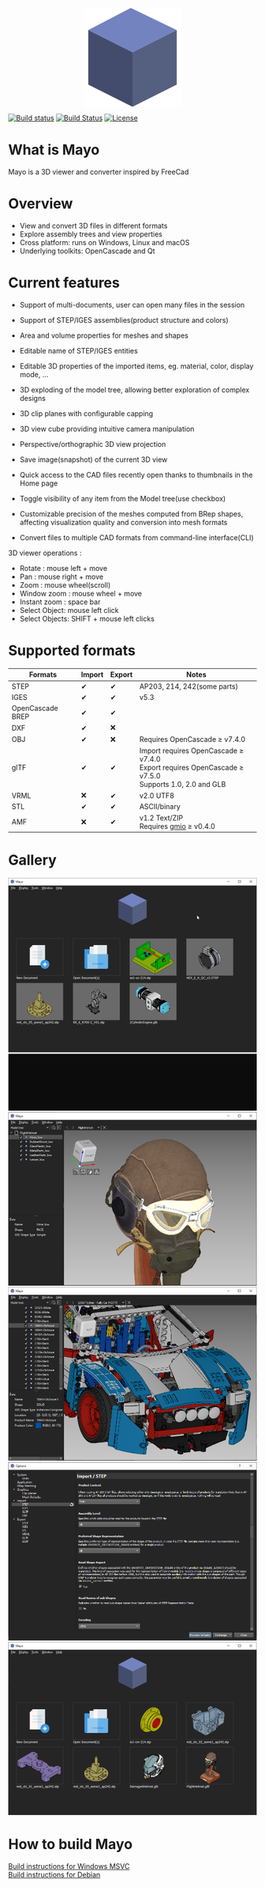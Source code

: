 <p align="center">
  <img src="images/appicon_256.png" width="200px" align="center" />
</p>

[![Build status](https://ci.appveyor.com/api/projects/status/6d1w0d6gw28npxpf?svg=true)](https://ci.appveyor.com/project/HuguesDelorme/mayo)
[![Build Status](https://img.shields.io/travis/fougue/mayo/develop.svg?logo=travis)](https://app.travis-ci.com/fougue/mayo)
[![License](https://img.shields.io/badge/license-BSD%202--clause-blue.svg)](https://github.com/fougue/mayo/blob/develop/LICENSE.txt)

# What is Mayo
Mayo is a 3D viewer and converter inspired by FreeCad

# Overview
* View and convert 3D files in different formats
* Explore assembly trees and view properties
* Cross platform: runs on Windows, Linux and macOS
* Underlying toolkits: OpenCascade and Qt

# Current features
* Support of multi-documents, user can open many files in the session
* Support of STEP/IGES assemblies(product structure and colors)
* Area and volume properties for meshes and shapes
* Editable name of STEP/IGES entities

* Editable 3D properties of the imported items, eg. material, color, display mode, ...
* 3D exploding of the model tree, allowing better exploration of complex designs
* 3D clip planes with configurable capping
* 3D view cube providing intuitive camera manipulation
* Perspective/orthographic 3D view projection
* Save image(snapshot) of the current 3D view
* Quick access to the CAD files recently open thanks to thumbnails in the Home page
* Toggle visibility of any item from the Model tree(use checkbox)
* Customizable precision of the meshes computed from BRep shapes, affecting visualization quality and conversion into mesh formats
* Convert files to multiple CAD formats from command-line interface(CLI)

3D viewer operations :
* Rotate : mouse left + move
* Pan : mouse right + move
* Zoom : mouse wheel(scroll)
* Window zoom : mouse wheel + move
* Instant zoom : space bar
* Select Object: mouse left click
* Select Objects: SHIFT + mouse left clicks

# Supported formats
  Formats                 |  Import   |  Export  | Notes
--------------------------|-----------|----------|------------------------------
STEP                      |  &#10004; | &#10004; | AP203, 214, 242(some parts)
IGES                      |  &#10004; | &#10004; | v5.3
OpenCascade BREP          |  &#10004; | &#10004; |
DXF                       |  &#10004; | &#10060; |
OBJ                       |  &#10004; | &#10060; | Requires OpenCascade &#8805; v7.4.0
glTF                      |  &#10004; | &#10004; | Import requires OpenCascade &#8805; v7.4.0<br>Export requires OpenCascade &#8805; v7.5.0<br>Supports 1.0, 2.0 and GLB
VRML                      |  &#10060; | &#10004; | v2.0 UTF8
STL                       |  &#10004; | &#10004; | ASCII/binary
AMF                       |  &#10060; | &#10004; | v1.2 Text/ZIP<br>Requires [gmio](https://github.com/fougue/gmio) &#8805; v0.4.0

# Gallery

<img src="doc/screencast_1.gif"/>

<img src="doc/screencast_cli.gif"/>

<img src="doc/screenshot_2.png"/>

<img src="doc/screenshot_3.png"/>

<img src="doc/screenshot_4.png"/>

<img src="doc/screenshot_5.png"/>

# How to build Mayo
[Build instructions for Windows MSVC](https://github.com/fougue/mayo/wiki/Build-instructions-for-Windows-MSVC)  
[Build instructions for Debian](https://github.com/fougue/mayo/wiki/Build-instructions-for-Debian)
